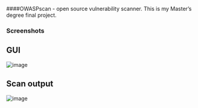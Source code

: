####OWASPscan - open source vulnerability scanner.
This is my Master’s degree final project.



### Screenshots

## GUI
![image](https://user-images.githubusercontent.com/25755345/55830321-53d09780-5b19-11e9-97ba-480950813712.png)

## Scan output
![image](https://user-images.githubusercontent.com/25755345/55830326-56cb8800-5b19-11e9-98ac-57e7b19d30d9.png)

